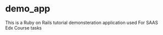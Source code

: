 # demo_app
This is a Ruby on Rails tutorial demonsteration application
used For SAAS Edx Course tasks
